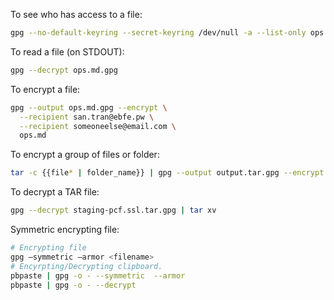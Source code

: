 To see who has access to a file:

```bash
gpg --no-default-keyring --secret-keyring /dev/null -a --list-only ops.md.gpg
```

To read a file (on STDOUT):

```bash
gpg --decrypt ops.md.gpg
```

To encrypt a file:

```bash
gpg --output ops.md.gpg --encrypt \
  --recipient san.tran@ebfe.pw \
  --recipient someoneelse@email.com \
  ops.md
```

To encrypt a group of files or folder:

```bash
tar -c {{file* | folder_name}} | gpg --output output.tar.gpg --encrypt --recipient  san.tran@ebfe.pw --recipient someoneelse@email.com
```

To decrypt a TAR file:

```bash
gpg --decrypt staging-pcf.ssl.tar.gpg | tar xv
```

Symmetric encrypting file:

```bash
# Encrypting file
gpg —symmetric —armor <filename>
# Encyrpting/Decrypting clipboard.
pbpaste | gpg -o - --symmetric  --armor 
pbpaste | gpg -o - --decrypt
```